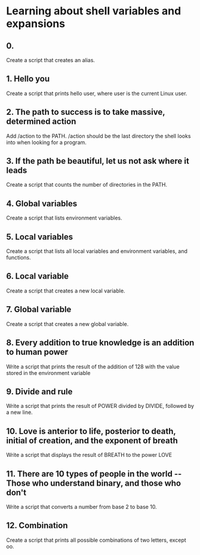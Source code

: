 # Learning about shell variables and expansions
## 0. <o>
Create a script that creates an alias.
## 1. Hello you
Create a script that prints hello user, where user is the current Linux user.
## 2. The path to success is to take massive, determined action
Add /action to the PATH. /action should be the last directory the shell looks into when looking for a program.
## 3. If the path be beautiful, let us not ask where it leads
Create a script that counts the number of directories in the PATH.
## 4. Global variables
Create a script that lists environment variables.
## 5. Local variables
Create a script that lists all local variables and environment variables, and functions.
## 6. Local variable
Create a script that creates a new local variable.
## 7. Global variable 
Create a script that creates a new global variable.
## 8. Every addition to true knowledge is an addition to human power
Write a script that prints the result of the addition of 128 with the value stored in the environment variable
## 9. Divide and rule
Write a script that prints the result of POWER divided by DIVIDE, followed by a new line.
## 10. Love is anterior to life, posterior to death, initial of creation, and the exponent of breath
Write a script that displays the result of BREATH to the power LOVE
## 11. There are 10 types of people in the world -- Those who understand binary, and those who don't
Write a script that converts a number from base 2 to base 10.
## 12. Combination
Create a script that prints all possible combinations of two letters, except oo.
